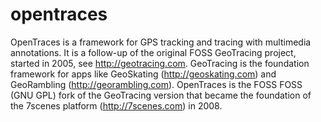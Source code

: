 opentraces
==========

OpenTraces is a framework for GPS tracking and tracing with multimedia annotations. It is a follow-up of the original FOSS GeoTracing project, started in 2005, see http://geotracing.com. GeoTracing is the foundation framework for apps like GeoSkating (http://geoskating.com) and GeoRambling (http://georambling.com). OpenTraces is the FOSS FOSS (GNU GPL) fork of the GeoTracing version that became the foundation of the 7scenes platform (http://7scenes.com) in 2008. 
